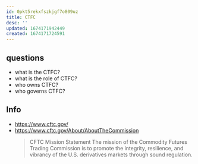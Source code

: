 ```yaml
---
id: 0pkt5rekxfszkjgf7o809uz
title: CTFC
desc: ''
updated: 1674171942449
created: 1674171724591
---
```


## questions
- what is the CTFC?
- what is the role of CTFC?
- who owns CTFC?
- who governs CTFC?

## Info
- https://www.cftc.gov/
- https://www.cftc.gov/About/AboutTheCommission
  > CFTC Mission Statement
  > The mission of the Commodity Futures Trading Commission is to promote the integrity, resilience, and vibrancy of the U.S. derivatives markets through sound regulation.